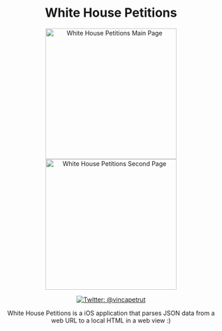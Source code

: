 <h1 align="center">White House Petitions</h1>

<p align="center">
    <img src="https://i.im.ge/2022/06/19/uMooBT.png" alt="White House Petitions Main Page" width="300" /></a>
    <img src="https://i.im.ge/2022/06/19/uMo2WJ.png" alt="White House Petitions Second Page" width="300" /></a>
</p>

<p align="center">
    <a href="https://twitter.com/vincapetrut">
        <img src="https://img.shields.io/badge/Contact-@vincapetrut-brightgreen" alt="Twitter: @vincapetrut" />
    </a>
</p>

<p align="center">White House Petitions is a iOS application that parses JSON data from a web URL to a local HTML in a web view :)</p>